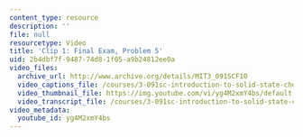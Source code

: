 ```yaml
---
content_type: resource
description: ''
file: null
resourcetype: Video
title: 'Clip 1: Final Exam, Problem 5'
uid: 2b4dbf7f-9487-74d8-1f05-a9b24812ee0a
video_files:
  archive_url: http://www.archive.org/details/MIT3_091SCF10
  video_captions_file: /courses/3-091sc-introduction-to-solid-state-chemistry-fall-2010/67d972a544e45edaa4838cb6485b27f4_yg4M2xmY4bs.vtt
  video_thumbnail_file: https://img.youtube.com/vi/yg4M2xmY4bs/default.jpg
  video_transcript_file: /courses/3-091sc-introduction-to-solid-state-chemistry-fall-2010/dfe5226a4eb3f0d7d37a62039fe9dc5d_yg4M2xmY4bs.pdf
video_metadata:
  youtube_id: yg4M2xmY4bs
---
```

